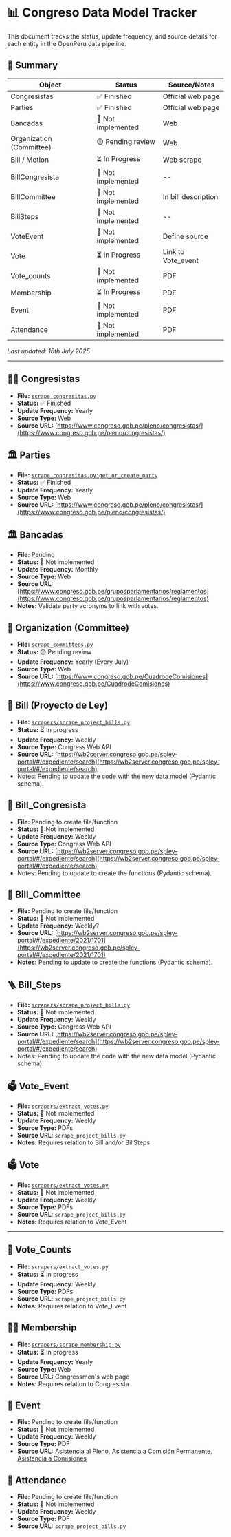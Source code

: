 # 📊 Congreso Data Model Tracker

This document tracks the status, update frequency, and source details for each entity in the OpenPeru data pipeline.

## 🔄 Summary

| Object                  | Status     | Source/Notes |
|-------------------------|------------|--------------|
| Congresistas            | ✅ Finished | Official web page |
| Parties                 | ✅ Finished | Official web page |
| Bancadas                | 🔴 Not implemented   | Web |
| Organization (Committee)| 🟡 Pending review   | Web |
| Bill / Motion           | ⏳ In Progress | Web scrape |
| BillCongresista         | 🔴 Not implemented  | -- |
| BillCommittee           | 🔴 Not implemented  | In bill description |
| BillSteps               | 🔴 Not implemented  | -- |
| VoteEvent               | 🔴 Not implemented  | Define source |
| Vote                    | ⏳ In Progress  | Link to Vote_event |
| Vote_counts             | 🔴 Not implemented | PDF |
| Membership              | ⏳ In Progress | PDF |
| Event                   | 🔴 Not implemented | PDF |
| Attendance              | 🔴 Not implemented | PDF |
_Last updated: 16th July 2025_

---

## 🧑‍💼 Congresistas

- **File:** [`scrape_congresitas.py`](\scrapers\scrape_congresistas.py)
- **Status:** ✅ Finished
- **Update Frequency:** Yearly
- **Source Type:** Web
- **Source URL:** [https://www.congreso.gob.pe/pleno/congresistas/](https://www.congreso.gob.pe/pleno/congresistas/)


## 🏛️ Parties

- **File:** [`scrape_congresitas.py:get_or_create_party`](\scrapers\scrape_congresistas.py)
- **Status:** ✅ Finished
- **Update Frequency:** Yearly
- **Source Type:** Web
- **Source URL:** [https://www.congreso.gob.pe/pleno/congresistas/](https://www.congreso.gob.pe/pleno/congresistas/)

## 🏛️ Bancadas

- **File:** Pending
- **Status:** 🔴 Not implemented 
- **Update Frequency:** Monthly
- **Source Type:** Web
- **Source URL:** [https://www.congreso.gob.pe/gruposparlamentarios/reglamentos](https://www.congreso.gob.pe/gruposparlamentarios/reglamentos)
- **Notes:** Validate party acronyms to link with votes.

## 🧩 Organization (Committee)

- **File:** [`scrape_committees.py`](\scrapers\scrape_committees.py)
- **Status:** 🟡 Pending review
- **Update Frequency:** Yearly (Every July)
- **Source Type:** Web
- **Source URL:** [https://www.congreso.gob.pe/CuadrodeComisiones](https://www.congreso.gob.pe/CuadrodeComisiones)

## 📄 Bill (Proyecto de Ley)

- **File:** [`scrapers/scrape_project_bills.py`](\scrapers/scrape_project_bills.py)
- **Status:** ⏳ In progress
- **Update Frequency:** Weekly
- **Source Type:** Congress Web API
- **Source URL:** [https://wb2server.congreso.gob.pe/spley-portal/#/expediente/search](https://wb2server.congreso.gob.pe/spley-portal/#/expediente/search)
- Notes: Pending to update the code with the new data model (Pydantic schema).

## 👤 Bill_Congresista

- **File:** Pending to create file/function
- **Status:** 🔴 Not implemented 
- **Update Frequency:** Weekly
- **Source Type:** Congress Web API
- **Source URL:** [https://wb2server.congreso.gob.pe/spley-portal/#/expediente/search](https://wb2server.congreso.gob.pe/spley-portal/#/expediente/search)
- Notes: Pending to update to create the functions (Pydantic schema).

## 👥 Bill_Committee

- **File:** Pending to create file/function
- **Status:** 🔴 Not implemented
- **Update Frequency:** Weekly?
- **Source URL:** [https://wb2server.congreso.gob.pe/spley-portal/#/expediente/2021/1701](https://wb2server.congreso.gob.pe/spley-portal/#/expediente/2021/1701)
- **Notes:** Pending to update to create the functions (Pydantic schema).


## 🪜 Bill_Steps

- **File:** [`scrapers/scrape_project_bills.py`](\scrapers/scrape_project_bills.py)
- **Status:** 🔴 Not implemented
- **Update Frequency:** Weekly
- **Source Type:** Congress Web API
- **Source URL:** [https://wb2server.congreso.gob.pe/spley-portal/#/expediente/search](https://wb2server.congreso.gob.pe/spley-portal/#/expediente/search)
- Notes: Pending to update the code with the new data model (Pydantic schema).

## 🗳️ Vote_Event

- **File:** [`scrapers/extract_votes.py`](\scrapers/extract_votes.py)
- **Status:** 🔴 Not implemented
- **Update Frequency:** Weekly
- **Source Type:** PDFs
- **Source URL**: `scrape_project_bills.py` 
- **Notes:** Requires relation to Bill and/or BillSteps

## 🗳️ Vote

- **File:** [`scrapers/extract_votes.py`](\scrapers/extract_votes.py)
- **Status:** 🔴 Not implemented
- **Update Frequency:** Weekly
- **Source Type:** PDFs
- **Source URL**: `scrape_project_bills.py` 
- **Notes:** Requires relation to Vote_Event
---

## 🔢 Vote_Counts

- **File:** `scrapers/extract_votes.py`
- **Status:** ⏳ In progress
- **Update Frequency:** Weekly
- **Source Type:** PDFs
- **Source URL**: `scrape_project_bills.py` 
- **Notes:** Requires relation to Vote_Event

## 🧑‍💼 Membership

- **File:** [`scrapers/scrape_membership.py`](\scrapers\scrape_membership.py)
- **Status:** ⏳ In progress
- **Update Frequency:** Yearly
- **Source Type:** Web
- **Source URL:** Congressmen's web page
- **Notes:** Requires relation to Congresista

## 📆 Event

- **File:** Pending to create file/function
- **Status:** 🔴 Not implemented
- **Update Frequency:** Weekly
- **Source Type:** PDF
- **Source URL:** [Asistencia al Pleno](https://www.congreso.gob.pe/AsistenciasVotacionesPleno/asistencia-votacion-pleno), [Asistencia a Comisión Permanente](https://www.congreso.gob.pe/AsistenciasVotacionesPleno/asistencia-comisionpermanente), [Asistencia a Comisiones](https://www.congreso.gob.pe/actascomisiones/)

## 📆 Attendance

- **File:** Pending to create file/function
- **Status:** 🔴 Not implemented
- **Update Frequency:** Weekly
- **Source Type:** PDF
- **Source URL:** `scrape_project_bills.py` 